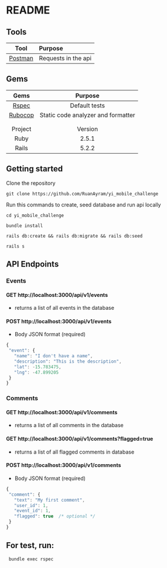 # README

## Tools

| Tool  | Purpose |
| :---: |:--------|
| [Postman](https://www.getpostman.com/) | Requests in the api |


## Gems

| Gems  | Purpose |
| :---: |:-------:|
| [Rspec](https://github.com/rspec/rspec-rails) | Default tests |
| [Rubocop](https://github.com/rubocop-hq/rubocop) | Static code analyzer and formatter |
|  |  |
|  |  |
| Project | Version |
| Ruby  | 2.5.1 |
| Rails | 5.2.2 |


## Getting started

Clone the repository
```
git clone https://github.com/RuanAyram/yi_mobile_challenge
```

Run this commands to create, seed database and run api locally
```
cd yi_mobile_challenge

bundle install

rails db:create && rails db:migrate && rails db:seed

rails s
```

## API Endpoints

### Events
#### GET http://localhost:3000/api/v1/events
 - returns a list of all events in the database
#### POST http://localhost:3000/api/v1/events
 - Body JSON format (required)
 ```javascript
{
  "event": {
    "name": "I don't have a name",
    "description": "This is the description",
    "lat": -15.783475,
    "lng": -47.899205
  }
}
  ```

### Comments
#### GET http://localhost:3000/api/v1/comments
  - returns a list of all comments in the database
#### GET http://localhost:3000/api/v1/comments?flagged=true
  - returns a list of all flagged comments in database
#### POST http://localhost:3000/api/v1/comments
 - Body JSON format (required)
 ```javascript
{
  "comment": {
    "text": "My first comment",
    "user_id": 1,
    "event_id": 1,
    "flagged": true  /* optional */
  }
}
  ```

## For test, run:
 ```
  bundle exec rspec
 ```
